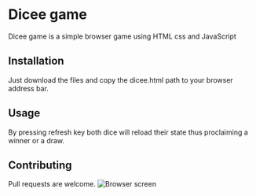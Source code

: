 # Dicee game

Dicee game is a simple browser game using HTML css and JavaScript

## Installation

Just download the files and copy the dicee.html path to your browser address bar.



## Usage

By pressing refresh key both dice will reload their state thus proclaiming a winner or a draw.

## Contributing

Pull requests are welcome.
![Browser screen](https://user-images.githubusercontent.com/119517554/224556881-60ea06d8-42c7-47c4-a268-b13d0a92481b.PNG)
